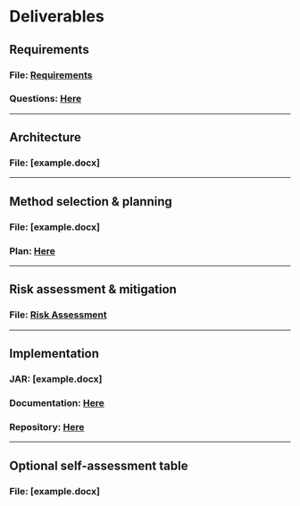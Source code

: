 # Deliverables

## Requirements

### File: [Requirements](Requirements.pdf)
### Questions: [Here](https://docs.google.com/document/d/1K8ctMNHmA0QFwXYlLXaQmM2YWSM_RFjk9n0VZDvCyvI/edit)

<hr/>

## Architecture

### File: [example.docx]

<hr/>

## Method selection & planning

### File: [example.docx]
### Plan: [Here](https://docs.google.com/spreadsheets/d/1mw9rbE06QBHJ9krdqzoX1RuODPQSkrqjEupl5D4aKyo/edit#gid=0)

<hr/>

## Risk assessment & mitigation

### File: [Risk Assessment](RiskAssessment.pdf)

<hr/>

## Implementation

### JAR: [example.docx]
### Documentation: [Here](https://eng1-team-8.github.io/Dragon-Race-Website/javadoc)
### Repository: [Here](https://github.com/ENG1-Team-8/Dragon-Race)

<hr/>

## Optional self-assessment table

### File: [example.docx]


